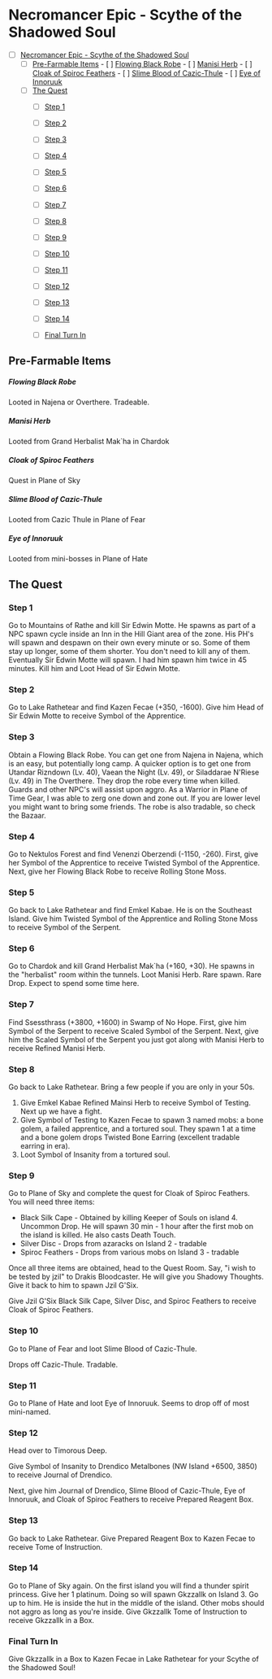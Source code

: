 # Necromancer Epic - Scythe of the Shadowed Soul

- [ ] [Necromancer Epic - Scythe of the Shadowed Soul](#necromancer-epic---scythe-of-the-shadowed-soul)
    - [ ] [Pre-Farmable Items](#pre-farmable-items)
                - [ ] [Flowing Black Robe](#flowing-black-robe)
                - [ ] [Manisi Herb](#manisi-herb)
                - [ ] [Cloak of Spiroc Feathers](#cloak-of-spiroc-feathers)
                - [ ] [Slime Blood of Cazic-Thule](#slime-blood-of-cazic-thule)
                - [ ] [Eye of Innoruuk](#eye-of-innoruuk)
    - [ ] [The Quest](#the-quest)
        - [ ] [Step 1](#step-1)
        - [ ] [Step 2](#step-2)
        - [ ] [Step 3](#step-3)
        - [ ] [Step 4](#step-4)
        - [ ] [Step 5](#step-5)
        - [ ] [Step 6](#step-6)
        - [ ] [Step 7](#step-7)
        - [ ] [Step 8](#step-8)
        - [ ] [Step 9](#step-9)
        - [ ] [Step 10](#step-10)
        - [ ] [Step 11](#step-11)
        - [ ] [Step 12](#step-12)
        - [ ] [Step 13](#step-13)
        - [ ] [Step 14](#step-14)
        - [ ] [Final Turn In](#final-turn-in)


## Pre-Farmable Items
##### Flowing Black Robe
Looted in Najena or Overthere.  Tradeable.
##### Manisi Herb
Looted from Grand Herbalist Mak`ha in Chardok
##### Cloak of Spiroc Feathers
Quest in Plane of Sky
##### Slime Blood of Cazic-Thule
Looted from Cazic Thule in Plane of Fear
##### Eye of Innoruuk
Looted from mini-bosses in Plane of Hate

## The Quest

### Step 1

Go to Mountains of Rathe  and kill Sir Edwin Motte. He spawns as part of a NPC spawn cycle inside an Inn in the Hill Giant area of the zone. His PH's will spawn and despawn on their own every minute or so. Some of them stay up longer, some of them shorter.  You don't need to kill any of them. Eventually Sir Edwin Motte will spawn. I had him spawn him twice in 45 minutes. Kill him and Loot Head of Sir Edwin Motte.

### Step 2
Go to Lake Rathetear and find Kazen Fecae (+350, -1600). Give him Head of Sir Edwin Motte to receive Symbol of the Apprentice.

### Step 3
Obtain a Flowing Black Robe. You can get one from Najena in Najena, which is an easy, but potentially long camp. A quicker option is to get one from Utandar Rizndown (Lv. 40), Vaean the Night (Lv. 49), or Siladdarae N'Riese (Lv. 49) in The Overthere. They drop the robe every time when killed.  Guards and other NPC's will assist upon aggro. As a Warrior in Plane of Time Gear, I was able to zerg one down and zone out. If you are lower level you might want to bring some friends. The robe is also tradable, so check the Bazaar.

### Step 4

Go to Nektulos Forest and find Venenzi Oberzendi (-1150, -260). First, give her Symbol of the Apprentice to receive Twisted Symbol of the Apprentice. Next, give her Flowing Black Robe to receive Rolling Stone Moss.

### Step 5
Go back to  Lake Rathetear and find Emkel Kabae. He is on the Southeast Island. Give him Twisted Symbol of the Apprentice and Rolling Stone Moss to receive Symbol of the Serpent.

### Step 6
Go to Chardok and kill Grand Herbalist Mak`ha (+160, +30). He spawns in the "herbalist" room within the tunnels. Loot Manisi Herb. Rare spawn. Rare Drop. Expect to spend some time here.

### Step 7
Find Ssessthrass (+3800, +1600) in Swamp of No Hope. First, give him  Symbol of the Serpent to receive  Scaled Symbol of the Serpent. Next, give him the Scaled Symbol of the Serpent you just got along with Manisi Herb to receive Refined Manisi Herb.

### Step 8
Go back to Lake Rathetear. Bring a few people if you are only in your 50s.

1. Give Emkel Kabae Refined Mainsi Herb to receive Symbol of Testing. Next up we have a fight.
2. Give Symbol of Testing to Kazen Fecae to spawn 3 named mobs: a bone golem, a failed apprentice, and a tortured soul. They spawn 1 at a time and a bone golem drops Twisted Bone Earring (excellent tradable  earring in era).
3. Loot  Symbol of Insanity from a tortured soul. 

### Step 9
Go to Plane of Sky and complete the quest for Cloak of Spiroc Feathers. You will need three items:

* Black Silk Cape - Obtained by killing Keeper of Souls on island 4. Uncommon Drop. He will spawn 30 min - 1 hour after the first mob on the island is killed. He also casts Death Touch.
* Silver Disc - Drops from azaracks on Island 2 - tradable
* Spiroc Feathers - Drops from various mobs on Island 3 - tradable

Once all three items are obtained, head to the Quest Room. Say, "i wish to be tested by jzil" to Drakis Bloodcaster. He will give you Shadowy Thoughts. Give it back to him to spawn Jzil G'Six.  

Give Jzil G'Six  Black Silk Cape, Silver Disc, and Spiroc Feathers to receive Cloak of Spiroc Feathers.

### Step 10
Go to Plane of Fear and loot Slime Blood of Cazic-Thule.

Drops off Cazic-Thule. Tradable.

### Step 11
Go to Plane of Hate  and loot  Eye of Innoruuk. Seems to drop off of most mini-named.

### Step 12
Head over to Timorous Deep.

Give Symbol of Insanity to Drendico Metalbones (NW Island +6500, 3850) to receive Journal of Drendico. 

Next, give him Journal of Drendico, Slime Blood of Cazic-Thule, Eye of Innoruuk, and Cloak of Spiroc Feathers to receive Prepared Reagent Box.

### Step 13
Go back to Lake Rathetear. Give Prepared Reagent Box to Kazen Fecae to receive Tome of Instruction.

### Step 14
Go to Plane of Sky again. On the first island you will find a thunder spirit princess. Give her 1 platinum. Doing so will spawn Gkzzallk on Island 3. Go up to him. He is inside the hut in the middle of the island. Other mobs should not aggro as long as you're inside. Give Gkzzallk Tome of Instruction to receive Gkzzallk in a Box.

### Final Turn In
Give Gkzzallk in a Box to Kazen Fecae in Lake Rathetear for your  Scythe of the Shadowed Soul!